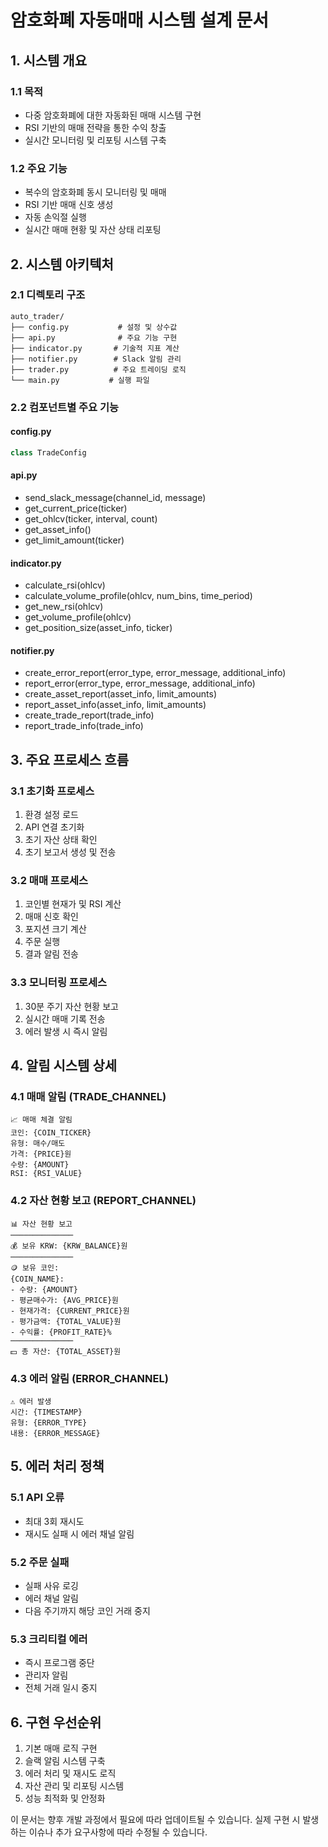 # 암호화폐 자동매매 시스템 설계 문서

## 1. 시스템 개요

### 1.1 목적
- 다중 암호화폐에 대한 자동화된 매매 시스템 구현
- RSI 기반의 매매 전략을 통한 수익 창출
- 실시간 모니터링 및 리포팅 시스템 구축

### 1.2 주요 기능
- 복수의 암호화폐 동시 모니터링 및 매매
- RSI 기반 매매 신호 생성
- 자동 손익절 실행
- 실시간 매매 현황 및 자산 상태 리포팅

## 2. 시스템 아키텍처

### 2.1 디렉토리 구조
```
auto_trader/
├── config.py           # 설정 및 상수값
├── api.py              # 주요 기능 구현
├── indicator.py       # 기술적 지표 계산
├── notifier.py        # Slack 알림 관리
├── trader.py          # 주요 트레이딩 로직
└── main.py           # 실행 파일
```

### 2.2 컴포넌트별 주요 기능

#### config.py
```python
class TradeConfig
```

#### api.py
- send_slack_message(channel_id, message)
- get_current_price(ticker)
- get_ohlcv(ticker, interval, count)
- get_asset_info()
- get_limit_amount(ticker)

#### indicator.py
- calculate_rsi(ohlcv)
- calculate_volume_profile(ohlcv, num_bins, time_period)
- get_new_rsi(ohlcv)
- get_volume_profile(ohlcv)
- get_position_size(asset_info, ticker)

#### notifier.py
- create_error_report(error_type, error_message, additional_info)
- report_error(error_type, error_message, additional_info)
- create_asset_report(asset_info, limit_amounts)
- report_asset_info(asset_info, limit_amounts)
- create_trade_report(trade_info)
- report_trade_info(trade_info)

## 3. 주요 프로세스 흐름

### 3.1 초기화 프로세스
1. 환경 설정 로드
2. API 연결 초기화
3. 초기 자산 상태 확인
4. 초기 보고서 생성 및 전송

### 3.2 매매 프로세스
1. 코인별 현재가 및 RSI 계산
2. 매매 신호 확인
3. 포지션 크기 계산
4. 주문 실행
5. 결과 알림 전송

### 3.3 모니터링 프로세스
1. 30분 주기 자산 현황 보고
2. 실시간 매매 기록 전송
3. 에러 발생 시 즉시 알림

## 4. 알림 시스템 상세

### 4.1 매매 알림 (TRADE_CHANNEL)
```
📈 매매 체결 알림
코인: {COIN_TICKER}
유형: 매수/매도
가격: {PRICE}원
수량: {AMOUNT}
RSI: {RSI_VALUE}
```

### 4.2 자산 현황 보고 (REPORT_CHANNEL)
```
📊 자산 현황 보고
──────────────
💰 보유 KRW: {KRW_BALANCE}원
──────────────
🪙 보유 코인:
{COIN_NAME}:
- 수량: {AMOUNT}
- 평균매수가: {AVG_PRICE}원
- 현재가격: {CURRENT_PRICE}원
- 평가금액: {TOTAL_VALUE}원
- 수익률: {PROFIT_RATE}%
──────────────
💵 총 자산: {TOTAL_ASSET}원
```

### 4.3 에러 알림 (ERROR_CHANNEL)
```
⚠️ 에러 발생
시간: {TIMESTAMP}
유형: {ERROR_TYPE}
내용: {ERROR_MESSAGE}
```

## 5. 에러 처리 정책

### 5.1 API 오류
- 최대 3회 재시도
- 재시도 실패 시 에러 채널 알림

### 5.2 주문 실패
- 실패 사유 로깅
- 에러 채널 알림
- 다음 주기까지 해당 코인 거래 중지

### 5.3 크리티컬 에러
- 즉시 프로그램 중단
- 관리자 알림
- 전체 거래 일시 중지

## 6. 구현 우선순위

1. 기본 매매 로직 구현
2. 슬랙 알림 시스템 구축
3. 에러 처리 및 재시도 로직
4. 자산 관리 및 리포팅 시스템
5. 성능 최적화 및 안정화

이 문서는 향후 개발 과정에서 필요에 따라 업데이트될 수 있습니다. 실제 구현 시 발생하는 이슈나 추가 요구사항에 따라 수정될 수 있습니다.